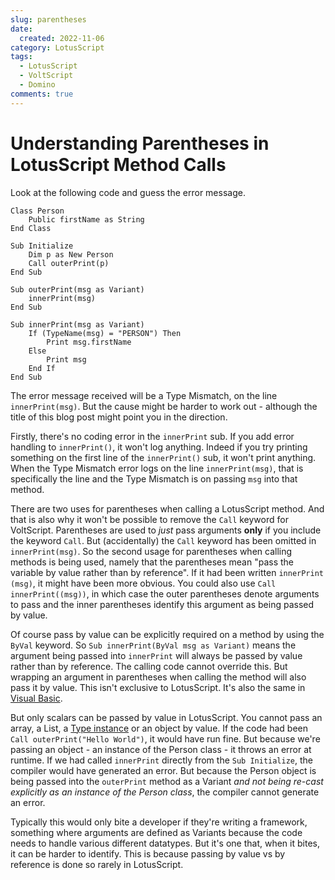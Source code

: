 ```yaml
---
slug: parentheses
date: 
  created: 2022-11-06
category: LotusScript
tags: 
  - LotusScript
  - VoltScript
  - Domino
comments: true
---
```

# Understanding Parentheses in LotusScript Method Calls

Look at the following code and guess the error message.

<!-- more -->

```vbscript
Class Person
    Public firstName as String
End Class

Sub Initialize
    Dim p as New Person
    Call outerPrint(p)
End Sub

Sub outerPrint(msg as Variant)
    innerPrint(msg)
End Sub

Sub innerPrint(msg as Variant)
    If (TypeName(msg) = "PERSON") Then
        Print msg.firstName
    Else
        Print msg
    End If
End Sub
```

The error message received will be a Type Mismatch, on the line `innerPrint(msg)`. But the cause might be harder to work out - although the title of this blog post might point you in the direction.

Firstly, there's no coding error in the `innerPrint` sub. If you add error handling to `innerPrint()`, it won't log anything. Indeed if you try printing something on the first line of the `innerPrint()` sub, it won't print anything. When the Type Mismatch error logs on the line `innerPrint(msg)`, that is specifically the line and the Type Mismatch is on passing `msg` into that method.

There are two uses for parentheses when calling a LotusScript method. And that is also why it won't be possible to remove the `Call` keyword for VoltScript. Parentheses are used to *just* pass arguments **only** if you include the keyword `Call`. But (accidentally) the `Call` keyword has been omitted in `innerPrint(msg)`. So the second usage for parentheses when calling methods is being used, namely that the parentheses mean "pass the variable by value rather than by reference". If it had been written `innerPrint (msg)`, it might have been more obvious. You could also use `Call innerPrint((msg))`, in which case the outer parentheses denote arguments to pass and the inner parentheses identify this argument as being passed by value.

Of course pass by value can be explicitly required on a method by using the `ByVal` keyword. So `Sub innerPrint(ByVal msg as Variant)` means the argument being passed into `innerPrint` will always be passed by value rather than by reference. The calling code cannot override this. But wrapping an argument in parentheses when calling the method will also pass it by value. This isn't exclusive to LotusScript. It's also the same in [Visual Basic](https://learn.microsoft.com/en-us/dotnet/visual-basic/programming-guide/language-features/procedures/passing-arguments-by-value-and-by-reference#determination-of-the-passing-mechanism).

But only scalars can be passed by value in LotusScript. You cannot pass an array, a List, a [Type instance](https://help.hcltechsw.com/dom_designer/12.0.0/basic/LSAZ_TYPE_STATEMENT.html) or an object by value. If the code had been `Call outerPrint("Hello World")`, it would have run fine. But because we're passing an object - an instance of the Person class - it throws an error at runtime. If we had called `innerPrint` directly from the `Sub Initialize`, the compiler would have generated an error. But because the Person object is being passed into the `outerPrint` method as a Variant *and not being re-cast explicitly as an instance of the Person class*, the compiler cannot generate an error.

Typically this would only bite a developer if they're writing a framework, something where arguments are defined as Variants because the code needs to handle various different datatypes. But it's one that, when it bites, it can be harder to identify. This is because passing by value vs by reference is done so rarely in LotusScript.
